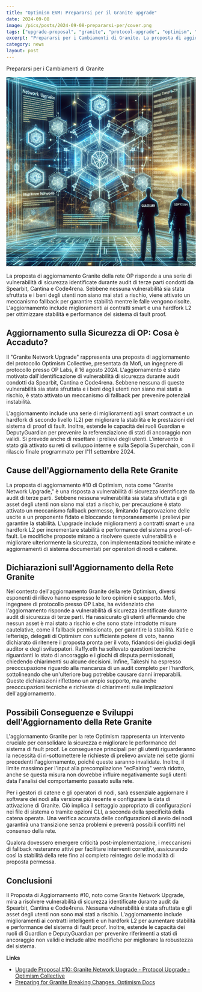```yaml
---
title: "Optimism EVM: Prepararsi per il Granite upgrade"
date: 2024-09-08
image: /pics/posts/2024-09-08-prepararsi-per/cover.png
tags: ["upgrade-proposal", "granite", "protocol-upgrade", "optimism", "security"]
excerpt: "Prepararsi per i Cambiamenti di Granite. La proposta di aggiornamento Granite della rete OP risponde a una serie di vulnerabilità di sicurezza identificate durante audit di terze parti condotti da S..."
category: news
layout: post
---
```




Prepararsi per i Cambiamenti di Granite

![cover](/pics/posts/2024-09-08-prepararsi-per/cover.png)

La proposta di aggiornamento Granite della rete OP risponde a una serie di vulnerabilità di sicurezza identificate durante audit di terze parti condotti da Spearbit, Cantina e Code4rena. Sebbene nessuna vulnerabilità sia stata sfruttata e i beni degli utenti non siano mai stati a rischio, viene attivato un meccanismo fallback per garantire stabilità mentre le falle vengono risolte. L'aggiornamento include miglioramenti ai contratti smart e una hardfork L2 per ottimizzare stabilità e performance del sistema di fault proof.

Aggiornamento sulla Sicurezza di OP: Cosa è Accaduto?
-----------

Il "Granite Network Upgrade" rappresenta una proposta di aggiornamento del protocollo Optimism Collective, presentata da Mofi, un ingegnere di protocollo presso OP Labs, il 16 agosto 2024. L'aggiornamento è stato motivato dall'identificazione di vulnerabilità di sicurezza durante audit condotti da Spearbit, Cantina e Code4rena. Sebbene nessuna di queste vulnerabilità sia stata sfruttata e i beni degli utenti non siano mai stati a rischio, è stato attivato un meccanismo di fallback per prevenire potenziali instabilità. 

L'aggiornamento include una serie di miglioramenti agli smart contract e un hardfork di secondo livello (L2) per migliorare la stabilità e le prestazioni del sistema di proof di fault. Inoltre, estende le capacità dei ruoli Guardian e DeputyGuardian per prevenire la referenziazione di stati di ancoraggio non validi. Si prevede anche di resettare i prelievi degli utenti. L'intervento è stato già attivato su reti di sviluppo interne e sulla Sepolia Superchain, con il rilascio finale programmato per l'11 settembre 2024.


Cause dell'Aggiornamento della Rete Granite
-----------

La proposta di aggiornamento #10 di Optimism, nota come "Granite Network Upgrade," è una risposta a vulnerabilità di sicurezza identificate da audit di terze parti. Sebbene nessuna vulnerabilità sia stata sfruttata e gli asset degli utenti non siano mai stati a rischio, per precauzione è stato attivato un meccanismo fallback permesso, limitando l'approvazione delle uscite a un proponente fidato e bloccando temporaneamente i prelievi per garantire la stabilità. L'upgrade include miglioramenti a contratti smart e una hardfork L2 per incrementare stabilità e performance del sistema proof-of-fault. Le modifiche proposte mirano a risolvere queste vulnerabilità e migliorare ulteriormente la sicurezza, con implementazioni tecniche mirate e aggiornamenti di sistema documentati per operatori di nodi e catene.

Dichiarazioni sull'Aggiornamento della Rete Granite
-----------

Nel contesto dell'aggiornamento Granite della rete Optimism, diversi esponenti di rilievo hanno espresso le loro opinioni e supporto. Mofi, ingegnere di protocollo presso OP Labs, ha evidenziato che l'aggiornamento risponde a vulnerabilità di sicurezza identificate durante audit di sicurezza di terze parti. Ha rassicurato gli utenti affermando che nessun asset è mai stato a rischio e che sono state introdotte misure cautelative, come il fallback permissionato, per garantire la stabilità. Katie e lefterisjp, delegati di Optimism con sufficiente potere di voto, hanno dichiarato di ritenere il proposta pronta per il voto, fidandosi dei giudizi degli auditor e degli sviluppatori. Raffy.eth ha sollevato questioni tecniche riguardanti lo stato di ancoraggio e i giochi di disputa permissionati, chiedendo chiarimenti su alcune decisioni. Infine, Takeshi ha espresso preoccupazione riguardo alla mancanza di un audit completo per l'hardfork, sottolineando che un'ulteriore bug potrebbe causare danni irreparabili. Queste dichiarazioni riflettono un ampio supporto, ma anche preoccupazioni tecniche e richieste di chiarimenti sulle implicazioni dell'aggiornamento.


Possibili Conseguenze e Sviluppi dell'Aggiornamento della Rete Granite
-----------


L'aggiornamento Granite per la rete Optimism rappresenta un intervento cruciale per consolidare la sicurezza e migliorare le performance del sistema di fault proof. Le conseguenze principali per gli utenti riguarderanno la necessità di ri-sottomettere le richieste di prelievo avviate nei sette giorni precedenti l'aggiornamento, poiché queste saranno invalidate. Inoltre, il limite massimo per l'input alla precompilazione "ecPairing" verrà ridotto, anche se questa misura non dovrebbe influire negativamente sugli utenti data l'analisi del comportamento passato sulla rete.

Per i gestori di catene e gli operatori di nodi, sarà essenziale aggiornare il software dei nodi alla versione più recente e configurare la data di attivazione di Granite. Ciò implica il settaggio appropriato di configurazioni nei file di sistema o tramite opzioni CLI, a seconda della specificità della catena operata. Una verifica accurata delle configurazioni di avvio dei nodi garantirà una transizione senza problemi e preverrà possibili conflitti nel consenso della rete.

Qualora dovessero emergere criticità post-implementazione, i meccanismi di fallback resteranno attivi per facilitare interventi correttivi, assicurando così la stabilità della rete fino al completo reintegro delle modalità di proposta permessa.


Conclusioni
-----------

Il Proposta di Aggiornamento #10, noto come Granite Network Upgrade, mira a risolvere vulnerabilità di sicurezza identificate durante audit da Spearbit, Cantina e Code4rena. Nessuna vulnerabilità è stata sfruttata e gli asset degli utenti non sono mai stati a rischio. L'aggiornamento include miglioramenti ai contratti intelligenti e un hardfork L2 per aumentare stabilità e performance del sistema di fault proof. Inoltre, estende le capacità dei ruoli di Guardian e DeputyGuardian per prevenire riferimenti a stati di ancoraggio non validi e include altre modifiche per migliorare la robustezza del sistema.



**Links**


- [Upgrade Proposal #10: Granite Network Upgrade - Protocol Upgrade - Optimism Collective](https://gov.optimism.io/t/upgrade-proposal-10-granite-network-upgrade/8733)
- [Preparing for Granite Breaking Changes. Optimism Docs](https://docs.optimism.io/builders/notices/granite-changes)